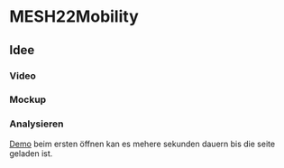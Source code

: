 # MESH22Mobility

## Idee


### Video


### Mockup

### Analysieren
[Demo](http://hawk140100-001-site1.ctempurl.com/karlsruhe) beim ersten öffnen kan es mehere sekunden dauern bis die seite geladen ist.